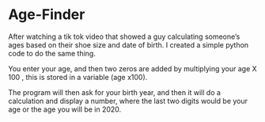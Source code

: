 # Age-Finder
After watching a tik tok video that showed a guy calculating someone’s ages based on their shoe size and date of birth. I created a simple python code to do the same thing.

You enter your age, and then two zeros are added by multiplying your age X 100 , this is stored in a variable (age x100).

The program will then ask for your birth year, and then it will do a calculation and display a number, where the last two digits would be your age or the age you will be in 2020.



